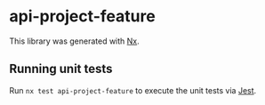 # api-project-feature

This library was generated with [Nx](https://nx.dev).

## Running unit tests

Run `nx test api-project-feature` to execute the unit tests via [Jest](https://jestjs.io).
